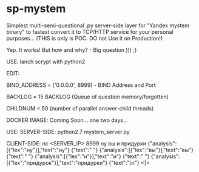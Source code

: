 # sp-mystem
Simplest multi-semi-questional .py server-side layer for "Yandex mystem binary" to fastest convert it to TCP/HTTP service for your personal purposes... (THIS is only is POC. DO not Use it on Production!)

Yep. It works! But how and why? - Big question ))) ;)

USE:
lanch scrypt with python2

EDIT:

BIND_ADDRESS = ('0.0.0.0', 8999) - BIND Address and Port

BACKLOG = 15 BACKLOG (Queue of question memory/forgotten)

CHILDNUM = 50 (number of parallel answer-child threads)

DOCKER IMAGE: Coming Soon... one two days...

USE:
SERVER-SIDE: 
python2.7 mystem_server.py

CLIENT-SIDE:
nc <SERVER_IP> 8999 
ну вы и придурки
{"analysis":[{"lex":"ну"}],"text":"ну"}
{"text":" "}
{"analysis":[{"lex":"вы"}],"text":"вы"}
{"text":" "}
{"analysis":[{"lex":"и"}],"text":"и"}
{"text":" "}
{"analysis":[{"lex":"придурок"}],"text":"придурки"}
{"text":"\n"}
<|>
